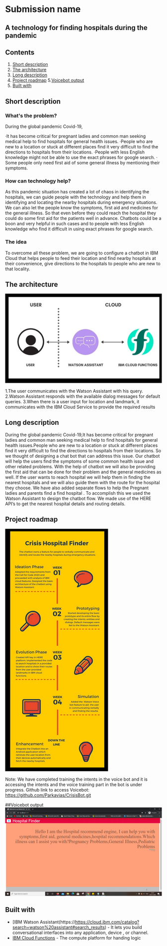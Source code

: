 # Submission name

<h2>A technology for finding hospitals during the pandemic</h2>

## Contents

1. [Short description](#short-description)
2. [The architecture](#the-architecture)
3. [Long description](#long-description)
4. [Project roadmap](#project-roadmap)
5.[Voicebot output](#Output)
6. [Built with](#built-with)


## Short description

### What's the problem?

During the global pandemic Covid-19,

·It has become critical for pregnant ladies and common man seeking medical help to find hospitals for general health issues.
·People who are new to a location or stuck at different places find it very difficult to find the directions to hospitals from their locations.
·People with less English knowledge might not be able to use the exact phrases for google search.
· Some people only need first aid of some general illness by mentioning their symptoms.

### How can technology help?

As this pandemic situation has created a lot of chaos in identifying the hospitals, we can guide people with the technology and help them in identifying and locating the nearby hospitals during emergency situations. We can also let the people know the symptoms, first aid and medicines for the general illness. So that even before they could reach the hospital they could do some first aid for the patients well in advance. Chatbots could be a boon and very helpful in such cases and to people with less English knowledge who find it difficult in using exact phrases for google search. 

### The idea

To overcome all these problem, we are going to configure a chatbot in IBM Cloud that helps people to feed their location and find nearby hospitals at their convenience, give directions to the hospitals to people who are new to that locality.


## The architecture
![Architecture](watsonarchitecture.png)

1.The user communicates with the Watson Assistant with his query.
2.Watson Assistant responds with the available dialog messages for default queries.
3.When there is a user input for location and landmark, it communicates with the IBM Cloud Service to provide the required results

## Long description

During the global pandemic Covid-19,It has become critical for pregnant ladies and common man seeking medical help to find hospitals for general health issues.People who are new to a location or stuck at different places find it very difficult to find the directions to hospitals from their locations. So we thought of designing a chat bot that can address this issue. Our chatbot will help the users find the symptoms of some common health issue and other related problems. With the help of chatbot we will also be providing the first aid that can be done for their problem and the general medicines as well. If the user wants to reach hospital we will help them in finding the nearest hospitals and we will also guide them with the route for the hospital they choose. We have also added separate flows to help the Pregnant ladies and parents find a find hospital . To accomplish this we used the Watson Assistant to design the chatbot flow.  We made use of the HERE API’s to get the nearest hospital details and routing details. 

## Project roadmap

![Roadmap](roadmap.jpg)

Note:
 We have completed training the intents in the voice bot and it is accessing the intents and the voice training part in the bot is under progress.
Github link to access Voicebot:
https://github.com/Parkavias/CrisisBot.git

##Voicebot output
![Output](sample_output.png)

## Built with

* [IBM Watson Assistant(https://https://cloud.ibm.com/catalog?search=watson%20assistant#search_results) - It lets you build conversational interfaces into any application, device , or channel.
* [IBM Cloud Functions](https://cloud.ibm.com/catalog?search=cloud%20functions#search_results) - The compute platform for handing logic





